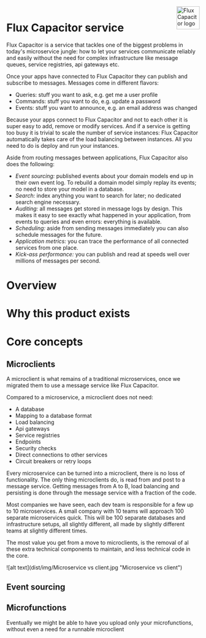 <a href="flux-capacitor.io">
    <img src="https://flux-capacitor.io/assets/brand/flux-capacitor-white.svg" alt="Flux Capacitor logo" title="Flux Capacitor" align="right" height="60" />
</a>


Flux Capacitor service
======================

Flux Capacitor is a service that tackles one of the biggest problems in today's microservice jungle:
how to let your services communicate reliably and easily without the need for complex infrastructure like message queues,
service registries, api gateways etc.

Once your apps have connected to Flux Capacitor they can publish and subscribe to messages. Messages come in different
flavors:

* Queries: stuff you want to ask, e.g. get me a user profile
* Commands: stuff you want to do, e.g. update a password
* Events: stuff you want to announce, e.g. an email address was changed

Because your apps connect to Flux Capacitor and not to each other it is super easy to add, remove or modify services.
And if a service is getting too busy it is trivial to scale the number of service instances: Flux Capacitor
automatically takes care of the load balancing between instances. All you need to do is deploy and run your instances.

Aside from routing messages between applications, Flux Capacitor also does the following:

* _Event sourcing:_ published events about your domain models end up in their own event log. To rebuild a domain model
  simply replay its events; no need to store your model in a database.
* _Search:_ index anything you want to search for later; no dedicated search engine necessary.
* _Auditing:_ all messages get stored in message logs by design. This makes it easy to see exactly what happened in your
  application, from events to queries and even errors: everything is available.
* _Scheduling:_ aside from sending messages immediately you can also schedule messages for the future.
* _Application metrics:_ you can trace the performance of all connected services from one place.
* _Kick-ass performance:_ you can publish and read at speeds well over millions of messages per second.

# Overview



# Why this product exists

[comment]: <> (-- even in de vrieskast)

[comment]: <> (Building software must be the greatest job in the world. You can be very creative when coding. )

[comment]: <> (And when you make a great design, you can have a big impact on a large number of people, )

[comment]: <> (more impact than you can have with most other work. )


[comment]: <> (Most enjoyable are permanent solutions. For example the Jackson library for Java, )

[comment]: <> (which does it job so well, we never have to worry about mapping JSON to Java and back.)

[comment]: <> (When coding yourself, most effort goes to solving problems as permanent as possible, which allows you to  )

[comment]: <> (Now in 2021, most of the time developers spend on their programs is not functional or creative, but technical. )

[comment]: <> (The scaling and performance demands increase, core features and structures have to be changed.)

# Core concepts
## Microclients

A microclient is what remains of a traditional microservices, once we migrated them to use a message service like Flux Capacitor.

Compared to a microservice, a microclient does not need:
*  A database
*  Mapping to a database format   
*  Load balancing
*  Api gateways
*  Service registries
*  Endpoints
*  Security checks
*  Direct connections to other services
*  Circuit breakers or retry loops

Every microservice can be turned into a microclient, there is no loss of functionality. 
The only thing microclients do, is read from and post to a message service. 
Getting messages from A to B, load balancing and persisting is done through the message service with a fraction of the code.

Most companies we have seen, each dev team is responsible for a few up to 10 microservices. 
A small company with 10 teams will approach 100 separate microservices quick. 
This will be 100 separate databases and infrastructure setups, all slightly different, all made by slightly different teams at slightly different times.

The most value you get from a move to microclients, is the removal of al these extra technical components to maintain, 
and less technical code in the core.

![alt text](dist/img/Microservice vs client.jpg "Microservice vs client")

## Event sourcing

## Microfunctions

Eventually we might be able to have you upload only your microfunctions, without even a need for a runnable microclient

